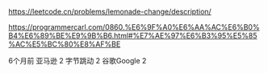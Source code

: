 https://leetcode.cn/problems/lemonade-change/description/


https://programmercarl.com/0860.%E6%9F%A0%E6%AA%AC%E6%B0%B4%E6%89%BE%E9%9B%B6.html#%E7%AE%97%E6%B3%95%E5%85%AC%E5%BC%80%E8%AF%BE


6个月前
亚马逊
2
字节跳动
2
谷歌Google
2

